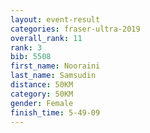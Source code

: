 ```yaml
---
layout: event-result 
categories: fraser-ultra-2019 
overall_rank: 11
rank: 3
bib: 5508
first_name: Nooraini
last_name: Samsudin
distance: 50KM
category: 50KM
gender: Female
finish_time: 5-49-09
---
```

